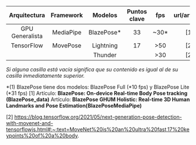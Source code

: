 | Arquitectura    | Framework | Modelos    | Puntos clave | fps   | url/artículo |
| :-------------: | :-------: | :--------: |     :---:    | :---: | :----------: |
| GPU Generalista | MediaPipe | BlazePose* |      33      | ~30*  |      [1]     |
| TensorFlow      | MovePose  | Lightning  |      17      |  >50  |      [2]     |
|                 |           |  Thunder   |              |  >30  |      [2]     |


*Si alguna casilla está vacía significa que su contenido es igual al de su casilla inmediatamente superior.*

\*(1) BlazePose tiene dos modelos: BlazePose Full (\*10 fps) y BlazePose Lite (\*31 fps)
[1] Artículo: **BlazePose: On-device Real-time Body Pose tracking (BlazePose_data)**
    Artículo: **BlazePose GHUM Holistic: Real-time 3D Human Landmarks and Pose Estimation(BlazePoseMediaPipe)**
    
    
    
[2] https://blog.tensorflow.org/2021/05/next-generation-pose-detection-with-movenet-and-tensorflowjs.html#:~:text=MoveNet%20is%20an%20ultra%20fast,17%20keypoints%20of%20a%20body.
    
